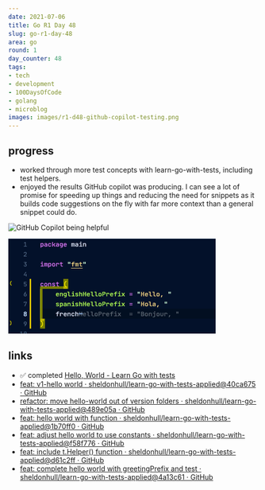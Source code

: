 ```yaml
---
date: 2021-07-06
title: Go R1 Day 48
slug: go-r1-day-48
area: go
round: 1
day_counter: 48
tags:
- tech
- development
- 100DaysOfCode
- golang
- microblog
images: images/r1-d48-github-copilot-testing.png
---
```


## progress

- worked through more test concepts with learn-go-with-tests, including test helpers.
- enjoyed the results GitHub copilot was producing.
I can see a lot of promise for speeding up things and reducing the need for snippets as it builds code suggestions on the fly with far more context than a general snippet could do.

![GitHub Copilot being helpful](images/r1-d48-switch-statement-copilot.gif "GitHub Copilot being helpful. Pretty impressive")

![r1-d48-multi-lang](images/r1-d48-multi-lang.png "Multiple Languages Being Detected In Suggestions")

## links

- ✅ completed [Hello, World - Learn Go with tests](https://quii.gitbook.io/learn-go-with-tests/go-fundamentals/hello-world)
- [feat: v1-hello world · sheldonhull/learn-go-with-tests-applied@40ca675 · GitHub](https://github.com/sheldonhull/learn-go-with-tests-applied/commit/40ca6750a1707d02e984c1e3d06bb4ed5f005e09)
- [refactor: move hello-world out of version folders · sheldonhull/learn-go-with-tests-applied@489e05a · GitHub](https://github.com/sheldonhull/learn-go-with-tests-applied/commit/489e05ada980b415bbccc3db389d2e24d5ca29c3)
- [feat: hello world with function · sheldonhull/learn-go-with-tests-applied@1b70ff0 · GitHub](https://github.com/sheldonhull/learn-go-with-tests-applied/commit/1b70ff0ff9c733562f7092053ac90ed4158123b2)
- [feat: adjust hello world to use constants · sheldonhull/learn-go-with-tests-applied@f58f776 · GitHub](https://github.com/sheldonhull/learn-go-with-tests-applied/commit/f58f77676f04f5103fae95e15d9046a604ad05ca)
- [feat: include t.Helper() function · sheldonhull/learn-go-with-tests-applied@d61c2ff · GitHub](https://github.com/sheldonhull/learn-go-with-tests-applied/commit/d61c2fffef097799c476db26165724d78557be07)
- [feat: complete hello world with greetingPrefix and test · sheldonhull/learn-go-with-tests-applied@4a13c61 · GitHub](https://github.com/sheldonhull/learn-go-with-tests-applied/commit/4a13c617f14f91280b901c6e42bd2b6d72ee2870)
